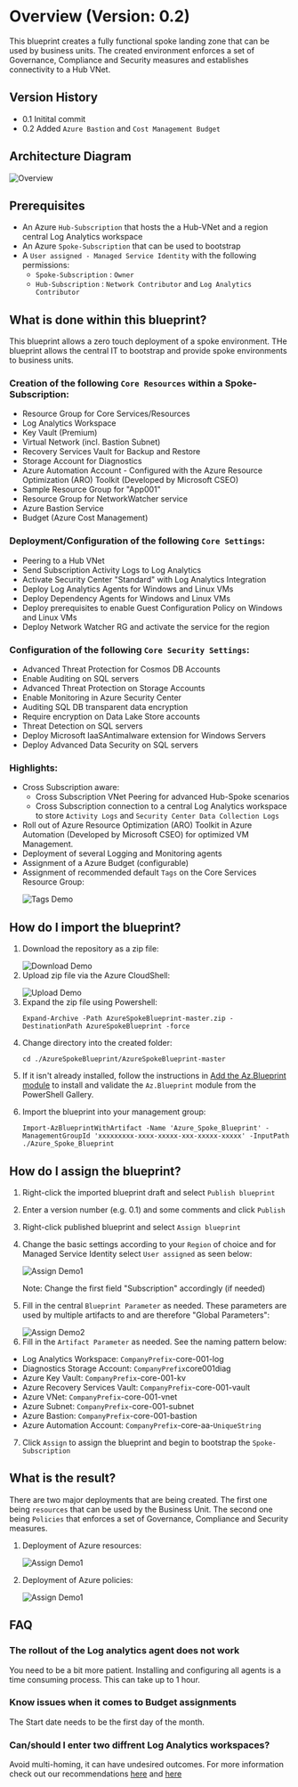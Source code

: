 # Overview (Version: 0.2)
This blueprint creates a fully functional spoke landing zone that can be used by business units. The created environment enforces a set of Governance, Compliance and Security measures and establishes connectivity to a Hub VNet.

## Version History
- 0.1 Initital commit
- 0.2 Added ```Azure Bastion``` and ```Cost Management Budget```

## Architecture Diagram

![Overview](media/AzureSpokeBlueprintOverview.png)
 
## Prerequisites 
- An Azure ```Hub-Subscription``` that hosts the a Hub-VNet and a region central Log Analytics workspace
- An Azure ```Spoke-Subscription``` that can be used to bootstrap 
- A ```User assigned - Managed Service Identity``` with the following permissions: 
  -  ```Spoke-Subscription``` : ```Owner``` 
  -  ```Hub-Subscription``` : ```Network Contributor``` and ```Log Analytics Contributor``` 
 
## What is done within this blueprint?
 
This blueprint allows a zero touch deployment of a spoke environment. THe blueprint allows the central IT to bootstrap and provide spoke environments to business units.
 
### Creation of the following ```Core Resources``` within a Spoke-Subscription:
 
- Resource Group for Core Services/Resources
- Log Analytics Workspace
- Key Vault (Premium)
- Virtual Network (incl. Bastion Subnet) 
- Recovery Services Vault for Backup and Restore
- Storage Account for Diagnostics
- Azure Automation Account - Configured with the Azure Resource Optimization (ARO) Toolkit (Developed by Microsoft CSEO)
- Sample Resource Group for "App001"
- Resource Group for NetworkWatcher service
- Azure Bastion Service
- Budget (Azure Cost Management)
 
### Deployment/Configuration of the following ```Core Settings```:
 
- Peering to a Hub VNet 
- Send Subscription Activity Logs to Log Analytics
- Activate Security Center "Standard" with Log Analytics Integration
- Deploy Log Analytics Agents for Windows and Linux VMs
- Deploy Dependency Agents for Windows and Linux VMs
- Deploy prerequisites to enable Guest Configuration Policy on Windows and Linux VMs
- Deploy Network Watcher RG and activate the service for the region
 
### Configuration of the following ```Core Security Settings```:
 
- Advanced Threat Protection for Cosmos DB Accounts
- Enable Auditing on SQL servers
- Advanced Threat Protection on Storage Accounts
- Enable Monitoring in Azure Security Center
- Auditing SQL DB transparent data encryption
- Require encryption on Data Lake Store accounts
- Threat Detection on SQL servers
- Deploy Microsoft IaaSAntimalware extension for Windows Servers
- Deploy Advanced Data Security on SQL servers
 
### Highlights: 
- Cross Subscription aware:
  - Cross Subscription VNet Peering for advanced Hub-Spoke scenarios
  - Cross Subscription connection to a central Log Analytics workspace to store ```Activity Logs``` and ```Security Center Data Collection Logs```
- Roll out of Azure Resource Optimization (ARO) Toolkit in Azure Automation (Developed by Microsoft CSEO) for optimized VM Management. 
- Deployment of several Logging and Monitoring agents
- Assignment of a Azure Budget (configurable)
- Assignment of recommended default ```Tags``` on the Core Services Resource Group:</p> 
 ![Tags Demo](media/Tags.png)
 
## How do I import the blueprint?
 
1. Download the repository as a zip file:</p>
   ![Download Demo](media/download_repo.gif)
2. Upload zip file via the Azure CloudShell:</p>
   ![Upload Demo](media/upload_zipfile.gif)
3. Expand the zip file using Powershell:</p>
   ```Expand-Archive -Path AzureSpokeBlueprint-master.zip -DestinationPath AzureSpokeBlueprint -force```</p>
4. Change directory into the created folder:</p>
   ```cd ./AzureSpokeBlueprint/AzureSpokeBlueprint-master```</p>
5. If it isn't already installed, follow the instructions in [Add the Az.Blueprint module](https://docs.microsoft.com/de-de/azure/governance/blueprints/how-to/manage-assignments-ps#add-the-azblueprint-module) to install and validate the ```Az.Blueprint``` module from the PowerShell Gallery.</p>
6. Import the blueprint into your management group:</p>
   ```Import-AzBlueprintWithArtifact -Name 'Azure_Spoke_Blueprint' -ManagementGroupId 'xxxxxxxxx-xxxx-xxxxx-xxx-xxxxx-xxxxx' -InputPath ./Azure_Spoke_Blueprint```</p>
 
## How do I assign the blueprint? 
1. Right-click the imported blueprint draft and select ```Publish blueprint```</p>
2. Enter a version number (e.g. 0.1) and some comments and click ```Publish```</p>
3. Right-click published  blueprint and select ```Assign blueprint```</p>
4. Change the basic settings according to your ```Region``` of choice and for Managed Service Identity select ```User assigned``` as seen below:</p>
   ![Assign Demo1](media/assign_blueprint1.gif)
   </p>
   Note: Change the first field "Subscription" accordingly (if needed)</p>
5. Fill in the central ```Blueprint Parameter``` as needed. These parameters are used by multiple artifacts to and are therefore "Global Parameters": </p>
   ![Assign Demo2](media/Assignment2.JPG)
6. Fill in the ```Artifact Parameter``` as needed. See the naming pattern below:</p>
- Log Analytics Workspace: ```CompanyPrefix```-core-001-log
- Diagnostics Storage Account: ```CompanyPrefix```core001diag
- Azure Key Vault: ```CompanyPrefix```-core-001-kv 
- Azure Recovery Services Vault: ```CompanyPrefix```-core-001-vault
- Azure VNet: ```CompanyPrefix```-core-001-vnet
- Azure Subnet: ```CompanyPrefix```-core-001-subnet
- Azure Bastion: ```CompanyPrefix```-core-001-bastion
- Azure Automation Account: ```CompanyPrefix```-core-aa-```UniqueString```</p>
7.  Click ```Assign``` to assign the blueprint and begin to bootstrap the ```Spoke-Subscription```
 
## What is the result? 
 
There are two major deployments that are being created. The first one being ```resources``` that can be used by the Business Unit. The second one being ```Policies``` that enforces a set of Governance, Compliance and Security measures.    
 
1. Deployment of Azure resources:</p>
![Assign Demo1](media/Result1.png)</p></p>
2. Deployment of Azure policies:</p>
![Assign Demo1](media/Result2.png)</p></p>
 
## FAQ
 
### The rollout of the Log analytics agent does not work
You need to be a bit more patient. Installing and configuring all agents is a time consuming process. This can take up to 1 hour.

### Know issues when it comes to Budget assignments
The Start date needs to be the first day of the month.

### Can/should I enter two diffrent Log Analytics workspaces?
Avoid multi-homing, it can have undesired outcomes. For more information check out our recommendations
[here](https://docs.microsoft.com/en-us/azure/azure-monitor/platform/design-logs-deployment#recommendations) and 
[here](https://techcommunity.microsoft.com/t5/azure-sentinel/best-practices-for-designing-an-azure-sentinel-or-azure-security/ba-p/832574#)
